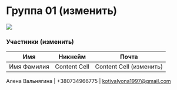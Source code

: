 # Группа 01 (изменить)

![](https://beetroot.academy/static/logo-c96c7c4d19444146e8b100d14e93d1ac.svg)

                    
### Участники (изменить)
                    
Имя | Никнейм | Почта
------------- | -------------  | -------------
Имя Фамилия  | Content Cell | Content Cell (изменить)

Алена Вальнягина | +380734966775 | kotivalyona1997@gmail.com

